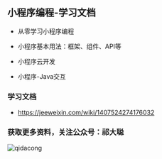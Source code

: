 
## 小程序编程-学习文档

- 从零学习小程序编程

- 小程序基本用法：框架、组件、API等

- 小程序云开发

- 小程序-Java交互

### 学习文档

- https://jeeweixin.com/wiki/1407524274176032


### 获取更多资料，关注公众号：祁大聪 

![qidacong](https://cdn.jsdelivr.net/gh/qidacong/blob-img@master/20220520/qidacong.4z0s3ud9vm80.webp)
